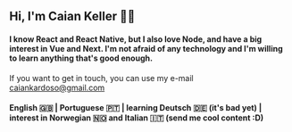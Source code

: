## Hi, I'm Caian Keller 🙋‍♂️
<h4>I know React and React Native, but I also love Node, and have a big interest in Vue and Next. I'm not afraid of any technology and I'm willing to learn anything that's good enough.</h4>

If you want to get in touch, you can use my e-mail 
caiankardoso@gmail.com


#### English 🇬🇧 | Portuguese 🇵🇹 | learning Deutsch 🇩🇪 (it's bad yet) | interest in Norwegian 🇳🇴 and Italian 🇮🇹 (send me cool content :D)
